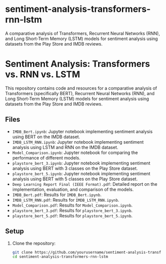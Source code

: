 # sentiment-analysis-transformers-rnn-lstm
A comparative analysis of Transformers, Recurrent Neural Networks (RNN), and Long Short-Term Memory (LSTM) models for sentiment analysis using datasets from the Play Store and IMDB reviews.

# Sentiment Analysis: Transformers vs. RNN vs. LSTM

This repository contains code and resources for a comparative analysis of Transformers (specifically BERT), Recurrent Neural Networks (RNN), and Long Short-Term Memory (LSTM) models for sentiment analysis using datasets from the Play Store and IMDB reviews.

## Files

- `IMDB_Bert.ipynb`: Jupyter notebook implementing sentiment analysis using BERT on the IMDB dataset.
- `IMDB_LSTM_RNN.ipynb`: Jupyter notebook implementing sentiment analysis using LSTM and RNN on the IMDB dataset.
- `Model_Comparison.ipynb`: Jupyter notebook for comparing the performance of different models.
- `playstore_bert_3.ipynb`: Jupyter notebook implementing sentiment analysis using BERT with 3 classes on the Play Store dataset.
- `playstore_bert_5.ipynb`: Jupyter notebook implementing sentiment analysis using BERT with 5 classes on the Play Store dataset.
- `Deep Learning Report Final (IEEE Format).pdf`: Detailed report on the implementation, evaluation, and comparison of the models.
- `IMDB_Bert.pdf`: Results for `IMDB_Bert.ipynb`.
- `IMDB_LSTM_RNN.pdf`: Results for `IMDB_LSTM_RNN.ipynb`.
- `Model_Comparison.pdf`: Results for `Model_Comparison.ipynb`.
- `playstore_bert_3.pdf`: Results for `playstore_bert_3.ipynb`.
- `playstore_bert_5.pdf`: Results for `playstore_bert_5.ipynb`.

## Setup

1. Clone the repository:
   ```bash
   git clone https://github.com/yourusername/sentiment-analysis-transformers-rnn-lstm.git
   cd sentiment-analysis-transformers-rnn-lstm
